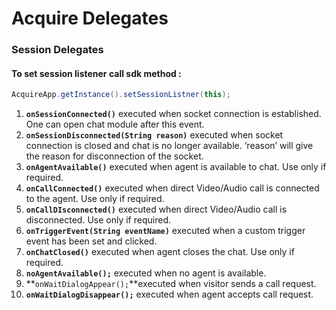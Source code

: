 # Acquire Delegates

### Session Delegates 

#### To set session listener call sdk method :

```java
AcquireApp.getInstance().setSessionListner(this);
```

1. **`onSessionConnected()`** executed when socket connection is established. One can open chat module after this event.
2. **`onSessionDisconnected(String reason)`** executed when socket connection is closed and chat is no longer available. ‘reason’ will give the reason for disconnection of the socket.
3. **`onAgentAvailable()`** executed when agent is available to chat. Use only if required.
4. **`onCallConnected()`** executed when direct Video/Audio call is connected to the agent. Use only if required.
5. **`onCallDIsconnected()`** executed when direct Video/Audio call is disconnected. Use only if required.
6. **`onTriggerEvent(String eventName)`** executed when a custom trigger event has been set and clicked.
7. **`onChatClosed()`** executed when agent closes the chat. Use only if required.
8. **`noAgentAvailable();`** executed when no agent is available.
9. **`onWaitDialogAppear();`**executed when visitor sends a call request.
10. **`onWaitDialogDisappear();`** executed when agent accepts call request.

